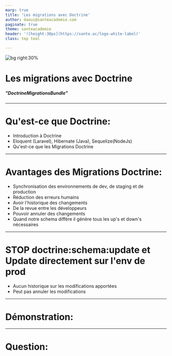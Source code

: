 ```yaml
---
marp: true
title: 'Les migrations avec Doctrine'
author: daoui@santeacademie.com
paginate: true
theme: santeacademie
header: '![height:30px](https://sante.ac/logo-white-label)'
class: top teal

---
```

<!-- _class: teal invert -->
![bg right:30%](https://wallpapercave.com/wp/wp1922450.jpg)

# Les migrations avec Doctrine

##### "DoctrineMigrationsBundle"
---
<style scoped>figure {margin-right: 30px !important}</style>

# Qu'est-ce que Doctrine:
- Introduction à Doctrine
- Eloquent (Laravel), Hibernate (Java), Sequelize(NodeJs)
- Qu'est-ce que les Migrations Doctrine 
<!--
Doctrine est un ensemble d'outils de mappage objet-relationnel (ORM) et de base de données pour PHP. C'est l'un des ORM les plus populaires dans l'écosystème PHP, et il est particulièrement connu pour son intégration avec le framework Symfony, bien qu'il puisse être utilisé avec d'autres frameworks ou même sans framework du tout. Voici les aspects fondamentaux de Doctrine .
Migration doctrine : C'est un outil pour gérer les modifications de schéma de base de données de manière programmée et versionnée.
-->

---
# Avantages des Migrations Doctrine:
- Synchronisation des environnements de dev, de staging et de production
- Réduction des erreurs humains
- Avoir l'historique des changements
- De la revue entre les développeurs
- Pouvoir annuler des changements 
- Quand notre schema diffère il génère tous les up's et down's nécessaires
---
#  STOP doctrine:schema:update et Update directement sur l'env de prod
- Aucun historique sur les modifications apportées
- Peut pas annuler les modifications
---
# Démonstration:
---
# Question:
